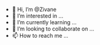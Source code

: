 - 👋 Hi, I’m @Zivane
- 👀 I’m interested in ...
- 🌱 I’m currently learning ...
- 💞️ I’m looking to collaborate on ...
- 📫 How to reach me ...

<!---
Zivane/Zivane is a ✨ special ✨ repository because its `README.md` (this file) appears on your GitHub profile.
You can click the Preview link to take a look at your changes.
--->
